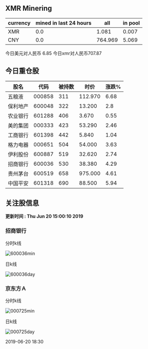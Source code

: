 ## XMR Minering

|currency|mined in last 24 hours|all|in pool|
|---|---|---|---|
|XMR|0.0|1.081|0.007|
|CNY|0.0|764.969|5.069|

今日美元对人民币 6.85	今日xmr对人民币707.87


## 今日重仓股 

|股名|代码|被持数|时价|涨跌%|
|---|---|---|---|---|
|五粮液|000858|311|112.970|6.68|
|保利地产|600048|322|13.200|2.8|
|农业银行|601288|406|3.670|0.55|
|美的集团|000333|423|53.290|2.46|
|工商银行|601398|442|5.840|1.04|
|格力电器|000651|504|54.000|3.63|
|伊利股份|600887|519|32.620|2.74|
|招商银行|600036|530|38.380|4.29|
|贵州茅台|600519|658|975.000|4.61|
|中国平安|601318|690|88.500|5.94|

## 关注股信息
**更新时间 : Thu Jun 20 15:00:10 2019**
### 招商银行 
分时k线

![600036min](http://image.sinajs.cn/newchart/min/n/sh600036.gif)

日k线

![600036day](http://image.sinajs.cn/newchart/daily/n/sh600036.gif)

### 京东方Ａ 
分时k线

![000725min](http://image.sinajs.cn/newchart/min/n/sz000725.gif)

日k线

![000725day](http://image.sinajs.cn/newchart/daily/n/sz000725.gif)

2019-06-20 18:30